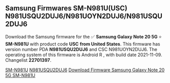 <h2>Samsung Firmwares SM-N981U(USC) N981USQU2DUJ6/N981UOYN2DUJ6/N981USQU2DUJ6</h2>
Download the Samsung firmware for the ✅ <strong>Samsung Galaxy Note 20 5G </strong> ⭐ <strong>SM-N981U</strong> with product code <strong>USC</strong> <strong> from United States</strong>. This firmware has version number PDA <strong>N981USQU2DUJ6</strong> and CSC N981UOYN2DUJ6. The operating system of this firmware is Android R , with build date 2021-11-09. Changelist <strong>22701397</strong>.


[SM-N981U](https://samfirm.shop/samsung/model/SM-N981U)
[N981USQU2DUJ6](https://samfirm.shop/samsung/pda/N981USQU2DUJ6)
[Download Firmware Samsung Galaxy Note 20 5G SM-N981U](https://samfirm.shop/samsung/firmware/473516)
